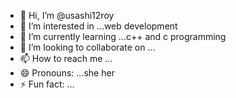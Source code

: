 - 👋 Hi, I’m @usashi12roy
- 👀 I’m interested in ...web development
- 🌱 I’m currently learning ...c++ and c programming
- 💞️ I’m looking to collaborate on ...
- 📫 How to reach me ...
- 😄 Pronouns: ...she her
- ⚡ Fun fact: ...

<!---
usashi12roy/usashi12roy is a ✨ special ✨ repository because its `README.md` (this file) appears on your GitHub profile.
You can click the Preview link to take a look at your changes.
--->
